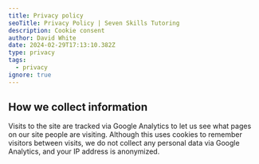 ```yaml
---
title: Privacy policy
seoTitle: Privacy Policy | Seven Skills Tutoring
description: Cookie consent
author: David White
date: 2024-02-29T17:13:10.382Z
type: privacy
tags:
  - privacy
ignore: true
---
```

## How we collect information

Visits to the site are tracked via Google Analytics to let us see what pages on our site people are visiting. Although this uses cookies to remember visitors between visits, we do not collect any personal data via Google Analytics, and your IP address is anonymized.
